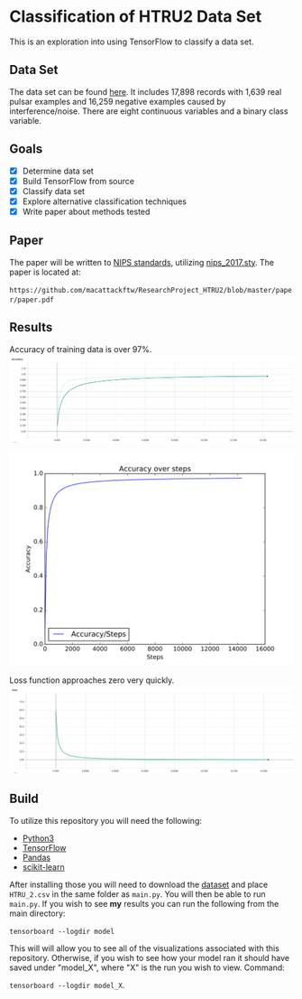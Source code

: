 # Classification of HTRU2 Data Set
This is an exploration into using TensorFlow to classify a data set.

## Data Set
The data set can be found [here](https://archive.ics.uci.edu/ml/datasets/HTRU2 "UCI Machine Learning Repository"). 
It includes 17,898 records with 1,639 real pulsar examples and 16,259 negative examples caused by interference/noise.
There are eight continuous variables and a binary class variable.

## Goals
- [x] Determine data set
- [x] Build TensorFlow from source
- [x] Classify data set
- [x] Explore alternative classification techniques
- [x] Write paper about methods tested

## Paper
The paper will be written to [NIPS standards](https://nips.cc/Conferences/2017/PaperInformation/StyleFiles), utilizing [nips_2017.sty](https://media.nips.cc/Conferences/NIPS2017/Styles/nips_2017.sty). The paper is located at:

`https://github.com/macattackftw/ResearchProject_HTRU2/blob/master/paper/paper.pdf`


## Results
Accuracy of training data is over 97%.
![Accuracy over training data](paper/images/Accuracy_smoothed.png "Training accuracy, smoothed")


![Accuracy over training data](paper/images/Accuracy.svg "Training accuracy")


Loss function approaches zero very quickly.
![Loss while training data](paper/images/Loss_smoothed.png "Loss Progression")

## Build
To utilize this repository you will need the following:
- [Python3](https://www.python.org/download/releases/3.0/)
- [TensorFlow](https://www.tensorflow.org/)
- [Pandas](http://pandas.pydata.org/)
- [scikit-learn](http://scikit-learn.org/stable/)

After installing those you will need to download the [dataset](https://archive.ics.uci.edu/ml/machine-learning-databases/00372/HTRU2.zip) and place `HTRU_2.csv` in the same folder 
as `main.py`. You will then be able to run `main.py`. If you wish to see **my** results 
you can run the following from the main directory: 

`tensorboard --logdir model` 

This will will allow you to see all of the visualizations associated with this repository. 
Otherwise, if you wish to see how your model ran it should have saved under "model_X", 
where "X" is the run you wish to view. Command: 

`tensorboard --logdir model_X`.
